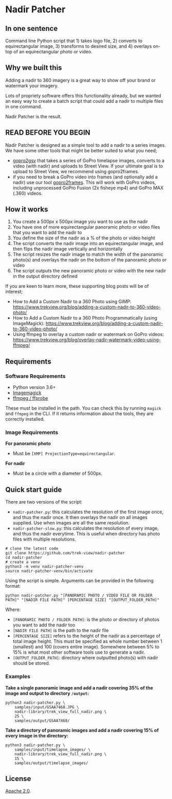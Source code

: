 # Nadir Patcher

## In one sentence

Command line Python script that 1) takes logo file, 2) converts to equirectangular image, 3) transforms to desired size, and 4) overlays on-top of an equirectangular photo or video.

## Why we built this

Adding a nadir to 360 imagery is a great way to show off your brand or watermark your imagery.

Lots of propriety software offers this functionality already, but we wanted an easy way to create a batch script that could add a nadir to multiple files in one command.

Nadir Patcher is the result.

## READ BEFORE YOU BEGIN

Nadir Patcher is designed as a simple tool to add a nadir to a series images. We have some other tools that might be better suited to what you need;

* [gopro2gsv](https://github.com/trek-view/gopro2frames) that takes a series of GoPro timelapse images, converts to a video (with nadir) and uploads to Street View. If your ultimate goal is to upload to Street View, we recommend using gopro2frames.
* if you need to break a GoPro video into frames (and optionally add a nadir) use our tool [gopro2frames](https://github.com/trek-view/gopro2frames). This will work with GoPro videos, including unprocessed GoPro Fusion (2x fisheye mp4) and GoPro MAX (.360) videos.

## How it works

1. You create a 500px x 500px image you want to use as the nadir
2. You have one of more equirectangular panoramic photo or video files that you want to add the nadir to
3. You define the size of the nadir as a % of the photo or video height
4. The script converts the nadir image into an equirectangular image, and then flips the nadir image vertically and horizontally 
5. The script resizes the nadir image to match the width of the panoramic photo(s) and overlays the nadir on the bottom of the panoramic photo or video
6. The script outputs the new panoramic photo or video with the new nadir in the output directory defined

If you are keen to learn more, these supporting blog posts will be of interest;

* How to Add a Custom Nadir to a 360 Photo using GIMP: https://www.trekview.org/blog/adding-a-custom-nadir-to-360-video-photo/
* How to Add a Custom Nadir to a 360 Photo Programmatically (using ImageMagick): https://www.trekview.org/blog/adding-a-custom-nadir-to-360-video-photo/
* Using ffmpeg to overlay a custom nadir or watermark on GoPro videos: https://www.trekview.org/blog/overlay-nadir-watermark-video-using-ffmpeg/

## Requirements

### Software Requirements

* Python version 3.6+
* [Imagemagick](https://imagemagick.org/script/download.php)
* [ffmpeg / ffprobe](https://www.ffmpeg.org/download.html)

These must be installed in the path. You can check this by running `magick` and `ffmpeg` in the CLI. If it returns information about the tools, they are correctly installed.

### Image Requirements

**For panoramic photo**

* Must be `[XMP] ProjectionType=equirectangular`. 

**For nadir**

* Must be a circle with a diameter of 500px.

## Quick start guide

There are two versions of the script:

* `nadir-patcher.py`: this calculates the resolution of the first image once, and thus the nadir once. It then overlays the nadir on all images supplied. Use when images are all the same resolution.
* `nadir-patcher-slow.py`: this calculates the resolution of every image, and thus the nadir everytime. This is useful when directory has photo files with multiple resolutions.

```shell
# clone the latest code
git clone https://github.com/trek-view/nadir-patcher
cd nadir-patcher
# create a venv
python3 -m venv nadir-patcher-venv
source nadir-patcher-venv/bin/activate
```

Using the script is simple. Arguments can be provided in the following format:

```shell
python nadir-patcher.py "[PANORAMIC PHOTO / VIDEO FILE OR FOLDER PATH]" "[NADIR FILE PATH]" [PERCENTAGE SIZE] "[OUTPUT_FOLDER_PATH]"
```

Where:

* `[PANORAMIC PHOTO / FOLDER PATH]`: is the photo or directory of photos you want to add the nadir too
* `[NADIR FILE PATH]` is the path to the nadir file
* `[PERCENTAGE SIZE]` refers to the height of the nadir as a percentage of total image height. This must be specified as whole number between 1 (smallest) and 100 (covers entire image). Somewhere between 5% to 15% is what most other software tools use to generate a nadir.
* `[OUTPUT_FOLDER_PATH]`: directory where outputted photo(s) with nadir should be stored.

### Examples

**Take a single panoramic image and add a nadir covering 35% of the image and output to directory `/output`:**

```shell
python3 nadir-patcher.py \
	samples/input/GSAA7468.JPG \
	nadir-library/trek_view_full_nadir.png \
	25 \
	samples/output/GSAA7468/
```

**Take a directory of panoramic images and add a nadir covering 15% of every image in the directory:**

```shell
python3 nadir-patcher.py \
	samples/input/timelapse_images/ \
	nadir-library/trek_view_full_nadir.png \
	15 \
	samples/output/timelapse_images/
```

## License

[Apache 2.0](/LICENSE).
